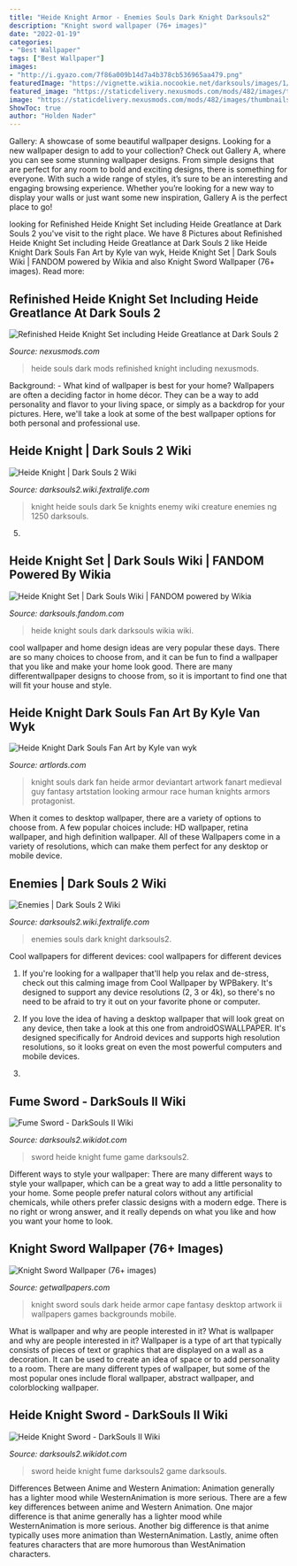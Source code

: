 ```yaml
---
title: "Heide Knight Armor - Enemies Souls Dark Knight Darksouls2"
description: "Knight sword wallpaper (76+ images)"
date: "2022-01-19"
categories:
- "Best Wallpaper"
tags: ["Best Wallpaper"]
images:
- "http://i.gyazo.com/7f86a009b14d7a4b378cb536965aa479.png"
featuredImage: "https://vignette.wikia.nocookie.net/darksouls/images/1/17/Heide_Knight_Set.jpg/revision/latest?cb=20140706105403"
featured_image: "https://staticdelivery.nexusmods.com/mods/482/images/thumbnails/208-1-1402254731.jpg"
image: "https://staticdelivery.nexusmods.com/mods/482/images/thumbnails/208-1-1402254731.jpg"
ShowToc: true
author: "Holden Nader"
---
```



Gallery: A showcase of some beautiful wallpaper designs.
Looking for a new wallpaper design to add to your collection? Check out Gallery A, where you can see some stunning wallpaper designs. From simple designs that are perfect for any room to bold and exciting designs, there is something for everyone. With such a wide range of styles, it’s sure to be an interesting and engaging browsing experience. Whether you’re looking for a new way to display your walls or just want some new inspiration, Gallery A is the perfect place to go!
		
		
		
		
		
		
		
	

		
looking for Refinished Heide Knight Set including Heide Greatlance at Dark Souls 2 you've visit to the right place. We have 8 Pictures about Refinished Heide Knight Set including Heide Greatlance at Dark Souls 2 like Heide Knight Dark Souls Fan Art by Kyle van wyk, Heide Knight Set | Dark Souls Wiki | FANDOM powered by Wikia and also Knight Sword Wallpaper (76+ images). Read more:
		
    
## Refinished Heide Knight Set Including Heide Greatlance At Dark Souls 2

<img loading=lazy src="https://staticdelivery.nexusmods.com/mods/482/images/thumbnails/208-1-1402254731.jpg" onerror="this.onerror=null;this.src='https://tse4.mm.bing.net/th?id=OIP.eHSste9DTeMmoBvYioTRQgAAAA&amp;pid=15.1';" alt="Refinished Heide Knight Set including Heide Greatlance at Dark Souls 2">

_Source: nexusmods.com_

>heide souls dark mods refinished knight including nexusmods. 

	

Background: - What kind of wallpaper is best for your home?
Wallpapers are often a deciding factor in home décor. They can be a way to add personality and flavor to your living space, or simply as a backdrop for your pictures. Here, we'll take a look at some of the best wallpaper options for both personal and professional use.

    
## Heide Knight | Dark Souls 2 Wiki

<img loading=lazy src="http://img1.wikia.nocookie.net/__cb20140410232708/darksouls/images/d/d5/Heide_Knight_small.png" onerror="this.onerror=null;this.src='https://tse3.mm.bing.net/th?id=OIP.JZ9L9ehGvShKEY0VEHN59wAAAA&amp;pid=15.1';" alt="Heide Knight | Dark Souls 2 Wiki">

_Source: darksouls2.wiki.fextralife.com_

>knight heide souls dark 5e knights enemy wiki creature enemies ng 1250 darksouls. 

	

5.

    
## Heide Knight Set | Dark Souls Wiki | FANDOM Powered By Wikia

<img loading=lazy src="https://vignette.wikia.nocookie.net/darksouls/images/1/17/Heide_Knight_Set.jpg/revision/latest?cb=20140706105403" onerror="this.onerror=null;this.src='https://tse1.mm.bing.net/th?id=OIP.8xuHFjM5Za4MPArvVo0jCwAAAA&amp;pid=15.1';" alt="Heide Knight Set | Dark Souls Wiki | FANDOM powered by Wikia">

_Source: darksouls.fandom.com_

>heide knight souls dark darksouls wikia wiki. 

	

cool wallpaper and home design ideas are very popular these days. There are so many choices to choose from, and it can be fun to find a wallpaper that you like and make your home look good. There are many differentwallpaper designs to choose from, so it is important to find one that will fit your house and style.

    
## Heide Knight Dark Souls Fan Art By Kyle Van Wyk

<img loading=lazy src="https://artlords-artwork.s3.amazonaws.com/uploads/image/6913/display_heide_knight_jia.jpg" onerror="this.onerror=null;this.src='https://tse3.mm.bing.net/th?id=OIP.o8kd7-8HBJADKLJP2QBtwwHaLQ&amp;pid=15.1';" alt="Heide Knight Dark Souls Fan Art by Kyle van wyk">

_Source: artlords.com_

>knight souls dark fan heide armor deviantart artwork fanart medieval guy fantasy artstation looking armour race human knights armors protagonist. 

	

When it comes to desktop wallpaper, there are a variety of options to choose from. A few popular choices include: HD wallpaper, retina wallpaper, and high definition wallpaper. All of these Wallpapers come in a variety of resolutions, which can make them perfect for any desktop or mobile device. 

    
## Enemies | Dark Souls 2 Wiki

<img loading=lazy src="http://i.gyazo.com/7f86a009b14d7a4b378cb536965aa479.png" onerror="this.onerror=null;this.src='https://tse2.mm.bing.net/th?id=OIP.f4agCbFNeks3jLU2llqkeQHaHh&amp;pid=15.1';" alt="Enemies | Dark Souls 2 Wiki">

_Source: darksouls2.wiki.fextralife.com_

>enemies souls dark knight darksouls2. 

	

Cool wallpapers for different devices:
cool wallpapers for different devices 

1. If you're looking for a wallpaper that'll help you relax and de-stress, check out this calming image from Cool Wallpaper by WPBakery. It's designed to support any device resolutions (2, 3 or 4k), so there's no need to be afraid to try it out on your favorite phone or computer.

2. If you love the idea of having a desktop wallpaper that will look great on any device, then take a look at this one from androidOSWALLPAPER. It's designed specifically for Android devices and supports high resolution resolutions, so it looks great on even the most powerful computers and mobile devices.

3.

    
## Fume Sword - DarkSouls II Wiki

<img loading=lazy src="http://i.imgur.com/jygvkY7.jpg" onerror="this.onerror=null;this.src='https://tse2.mm.bing.net/th?id=OIP.-90GGjPiBQ8rojy3AIHumgHaJF&amp;pid=15.1';" alt="Fume Sword - DarkSouls II Wiki">

_Source: darksouls2.wikidot.com_

>sword heide knight fume game darksouls2. 

	

Different ways to style your wallpaper:
There are many different ways to style your wallpaper, which can be a great way to add a little personality to your home. Some people prefer natural colors without any artificial chemicals, while others prefer classic designs with a modern edge. There is no right or wrong answer, and it really depends on what you like and how you want your home to look.

    
## Knight Sword Wallpaper (76+ Images)

<img loading=lazy src="https://getwallpapers.com/wallpaper/full/3/5/b/837326-widescreen-knight-sword-wallpaper-1920x1080.jpg" onerror="this.onerror=null;this.src='https://tse3.mm.bing.net/th?id=OIP.uhfp-1NBSbQUFz0KACZwwwHaEK&amp;pid=15.1';" alt="Knight Sword Wallpaper (76+ images)">

_Source: getwallpapers.com_

>knight sword souls dark heide armor cape fantasy desktop artwork ii wallpapers games backgrounds mobile. 

	

What is wallpaper and why are people interested in it?
What is wallpaper and why are people interested in it?
Wallpaper is a type of art that typically consists of pieces of text or graphics that are displayed on a wall as a decoration. It can be used to create an idea of space or to add personality to a room. There are many different types of wallpaper, but some of the most popular ones include floral wallpaper, abstract wallpaper, and colorblocking wallpaper.

    
## Heide Knight Sword - DarkSouls II Wiki

<img loading=lazy src="http://i.imgur.com/tPJ4sfh.jpg" onerror="this.onerror=null;this.src='https://tse3.mm.bing.net/th?id=OIP.7j4NATbv38vdLJOYjUveaQHaJF&amp;pid=15.1';" alt="Heide Knight Sword - DarkSouls II Wiki">

_Source: darksouls2.wikidot.com_

>sword heide knight fume darksouls2 game darksouls. 

	

Differences Between Anime and Western Animation: Animation generally has a lighter mood while WesternAnimation is more serious.
There are a few key differences between anime and Western Animation. One major difference is that anime generally has a lighter mood while WesternAnimation is more serious. Another big difference is that anime typically uses more animation than WesternAnimation. Lastly, anime often features characters that are more humorous than WestAnimation characters.

